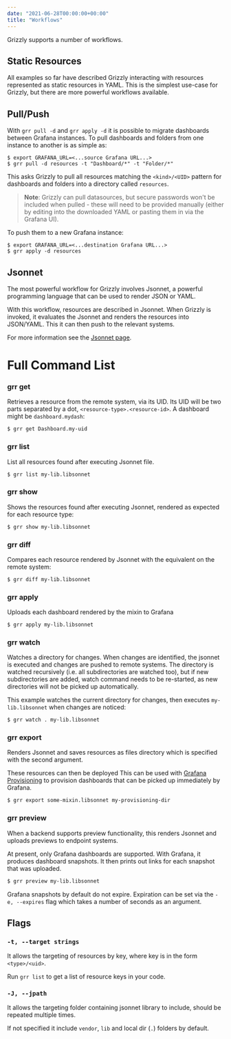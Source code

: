```yaml
---
date: "2021-06-28T00:00:00+00:00"
title: "Workflows"
---
```


Grizzly supports a number of workflows.

## Static Resources
All examples so far have described Grizzly interacting with resources represented
as static resources in YAML. This is the simplest use-case for Grizzly, but there
are more powerful workflows available.

## Pull/Push
With `grr pull -d` and `grr apply -d` it is possible to migrate dashboards between
Grafana instances. To pull dashboards and folders from one instance to another
is as simple as:
```
$ export GRAFANA_URL=<...source Grafana URL...>
$ grr pull -d resources -t "Dashboard/*" -t "Folder/*"
```
This asks Grizzly to pull all resources matching the `<kind>/<UID>` pattern for
dashboards and folders into a directory called `resources`.

> **Note**: Grizzly can pull datasources, but secure passwords won't be included
> when pulled - these will need to be provided manually (either by editing into
> the downloaded YAML or pasting them in via the Grafana UI).

To push them to a new Grafana instance:
```
$ export GRAFANA_URL=<...destination Grafana URL...>
$ grr apply -d resources
```

## Jsonnet
The most powerful workflow for Grizzly involves Jsonnet, a powerful programming
language that can be used to render JSON or YAML.

With this workflow, resources are described in Jsonnet. When Grizzly is invoked,
it evaluates the Jsonnet and renders the resources into JSON/YAML. This it can
then push to the relevant systems.

For more information see the [Jsonnet page](../jsonnet/).

# Full Command List

### grr get
Retrieves a resource from the remote system, via its UID. Its UID will be two parts separated by a dot, `<resource-type>.<resource-id>`. A dashboard might be `dashboard.mydash`:

```sh
$ grr get Dashboard.my-uid
```

### grr list
List all resources found after executing Jsonnet file.
```sh
$ grr list my-lib.libsonnet
```

### grr show
Shows the resources found after executing Jsonnet, rendered as expected for each resource type:

```sh
$ grr show my-lib.libsonnet
```

### grr diff
Compares each resource rendered by Jsonnet with the equivalent on the remote system:

```sh
$ grr diff my-lib.libsonnet
```

### grr apply
Uploads each dashboard rendered by the mixin to Grafana
```sh
$ grr apply my-lib.libsonnet
```

### grr watch
Watches a directory for changes. When changes are identified, the
jsonnet is executed and changes are pushed to remote systems.
The directory is watched recursively (i.e. all subdirectories are watched too),
but if new subdirectories are added, watch command needs to be re-started,
as new directories will not be picked up automatically.

This example watches the current directory for changes, then executes
`my-lib.libsonnet` when changes are noticed:

```sh
$ grr watch . my-lib.libsonnet
```

### grr export
Renders Jsonnet and saves resources as files directory which is specified with
the second argument.

These resources can then be deployed This can be used with
[Grafana Provisioning](https://grafana.com/docs/grafana/latest/administration/provisioning/)
to provision dashboards that can be picked up immediately by Grafana.

```sh
$ grr export some-mixin.libsonnet my-provisioning-dir
```

### grr preview
When a backend supports preview functionality, this renders Jsonnet and
uploads previews to endpoint systems.

At present, only Grafana dashboards are supported. With Grafana, it produces
dashboard snapshots. It then prints out links for each snapshot that was uploaded.

```sh
$ grr preview my-lib.libsonnet
```
Grafana snapshots by default do not expire. Expiration can be set via the
`-e, --expires` flag which takes a number of seconds as an argument.

## Flags

### `-t, --target strings`

It allows the targeting of resources by key, where key is in the form `<type>/<uid>`.

Run `grr list` to get a list of resource keys in your code.

### `-J, --jpath`

It allows the targeting folder containing jsonnet library to include, should be repeated multiple times.

If not specified it include `vendor`, `lib` and local dir (`.`) folders by default.
